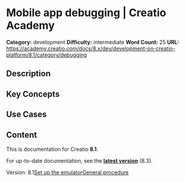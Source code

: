 # Mobile app debugging | Creatio Academy

**Category:** development **Difficulty:** intermediate **Word Count:** 25
**URL:**
https://academy.creatio.com/docs/8.x/dev/development-on-creatio-platform/8.1/category/debugging

## Description

## Key Concepts

## Use Cases

## Content

This is documentation for Creatio **8.1**.

For up-to-date documentation, see the
**[latest version](/docs/8.x/dev/development-on-creatio-platform/getting-started/development-recommendations)**
(8.3).

Version:
8.1[Set up the emulator](/docs/8.x/dev/development-on-creatio-platform/8.1/mobile-development/debugging-mobile-app/overview)[General procedure](/docs/8.x/dev/development-on-creatio-platform/8.1/mobile-development/debugging-mobile-app/general-procedure)
